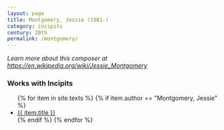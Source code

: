 ```yaml
---
layout: page
title: Montgomery, Jessie (1981-)
category: incipits
century: 20th
permalink: /montgomery/
---
```


*Learn more about this composer at <a href="https://en.wikipedia.org/wiki/Jessie_Montgomery" target="_blank">https://en.wikipedia.org/wiki/Jessie_Montgomery</a>*
<br/>

### Works with Incipits
<ul class="texts">
    {% for item in site.texts %}
      {% if item.author == "Montgomery, Jessie" %}
          <li class="text-title">
          <a href="{{ site.baseurl }}{{ item.url }}">
        {{ item.title }}
              </a>
    </li>
      {% endif %}
    {% endfor %}
</ul>
